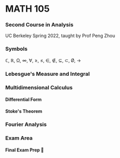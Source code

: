 # MATH 105
### Second Course in Analysis
UC Berkeley Spring 2022, taught by Prof Peng Zhou

### Symbols
ℂ, ℝ, Ω, ∞, ∀, ≥, ≤, ∈, ∉, ⊆, ⊂, Ø, →

### Lebesgue's Measure and Integral

### Multidimensional Calculus
#### Differential Form
#### Stoke's Theorem

### Fourier Analysis

### Exam Area

#### Final Exam Prep 😤

